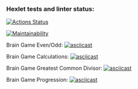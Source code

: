 ### Hexlet tests and linter status:
[![Actions Status](https://github.com/FedyakinRoman/frontend-project-44/actions/workflows/hexlet-check.yml/badge.svg)](https://github.com/FedyakinRoman/frontend-project-44/actions)

[![Maintainability](https://api.codeclimate.com/v1/badges/385cf81e738ea43d7891/maintainability)](https://codeclimate.com/github/FedyakinRoman/frontend-project-44/maintainability)

Brain Game Even/Odd:
[![asciicast](https://asciinema.org/a/XRnkmqe6XJaYSZgVEN7zq6R0J.svg)](https://asciinema.org/a/XRnkmqe6XJaYSZgVEN7zq6R0J)

Brain Game Calculations:
[![asciicast](https://asciinema.org/a/Sjrig2kc9tGekODSeTWq4QqTV.svg)](https://asciinema.org/a/Sjrig2kc9tGekODSeTWq4QqTV)

Brain Game Greatest Common Divisor:
[![asciicast](https://asciinema.org/a/O84WGPnoOjUWeCHNTKvz7P5fQ.svg)](https://asciinema.org/a/O84WGPnoOjUWeCHNTKvz7P5fQ)

Brain Game Progression:
[![asciicast](https://asciinema.org/a/XmuksHy7GpygOvpsJJwnu7iG8.svg)](https://asciinema.org/a/XmuksHy7GpygOvpsJJwnu7iG8)